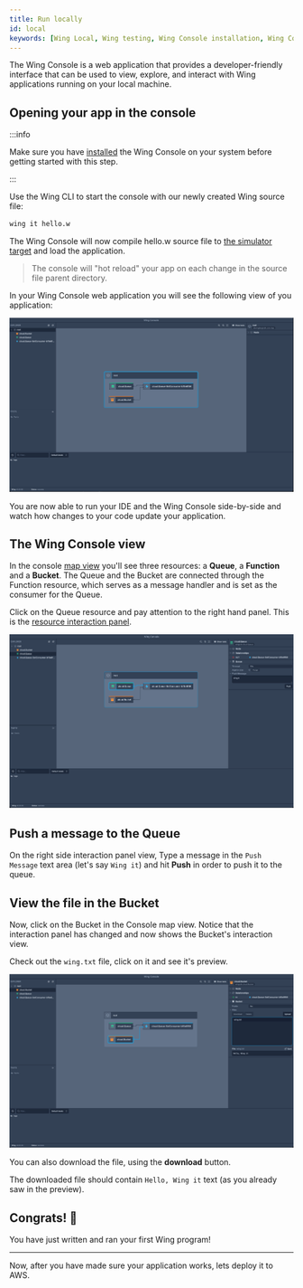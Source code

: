 ```yaml
---
title: Run locally
id: local
keywords: [Wing Local, Wing testing, Wing Console installation, Wing Console usage, Wing Console setup]
---
```


The Wing Console is a web application that provides a developer-friendly interface that can be used to view, explore, and interact with Wing applications running on your local machine.

## Opening your app in the console

:::info

Make sure you have [installed](./installation#wing-console) the Wing Console on your system
before getting started with this step.

:::

Use the Wing CLI to start the console with our newly created Wing source file:

```sh
wing it hello.w
```

The Wing Console will now compile hello.w source file to [the simulator target](../concepts/simulator)
and load the application. 

> The console will "hot reload" your app on each change in the source file parent directory.

In your Wing Console web application you will see the following view of you application:

![Wing Console desktop application view](./console-app.png 'Wing Console')

You are now able to run your IDE and the Wing Console side-by-side and watch how changes to your code update your application.

## The Wing Console view

In the console [map view](../tools/wing-console#view-and-explore-your-wing-application) you'll see three resources: a **Queue**, a **Function** and a **Bucket**.
The Queue and the Bucket are connected through the Function resource, which serves as a message handler and is set as the consumer for the Queue.

Click on the Queue resource and pay attention to the right hand panel. This is the [resource interaction panel](../tools/wing-console#interact-with-your-wing-application).

![Queue resource view in Wing Console](./console-queue.png 'Queue resource')

## Push a message to the Queue

On the right side interaction panel view, Type a message in the `Push Message` text area (let's say `Wing it`) and hit **Push** in order to push it to the queue.

## View the file in the Bucket

Now, click on the Bucket in the Console map view. Notice that the interaction panel has changed and now shows the Bucket's interaction view.

Check out the `wing.txt` file, click on it and see it's preview.

![Bucket resource view in Wing Console](./console-bucket-1.png 'Bucket resource')

You can also download the file, using the **download** button.

The downloaded file should contain `Hello, Wing it` text (as you already saw in the preview).

## Congrats! :clap:

You have just written and ran your first Wing program!

---

Now, after you have made sure your application works, lets deploy it to AWS.
